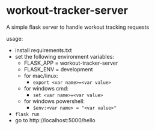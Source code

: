# workout-tracker-server
A simple flask server to handle workout tracking requests

usage:
 - install requirements.txt
 - set the following environment variables:
    - FLASK_APP = workout-tracker-server
    - FLASK_ENV = development
    - for mac/linux:
      - `export <var name>=<var value>`
    - for windows cmd:
      - `set <var name>=<var value>`
    - for windows powershell:
      - `$env:<var name> = "<var value>"`
 - `flask run`
 - go to http://localhost:5000/hello

